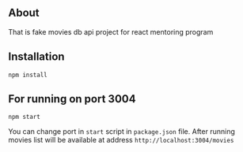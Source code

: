 ## About

That is fake movies db api project for react mentoring program

## Installation

```
npm install
```

## For running on port 3004

```
npm start
```

You can change port in `start` script in `package.json` file.
After running movies list will be available at address `http://localhost:3004/movies`